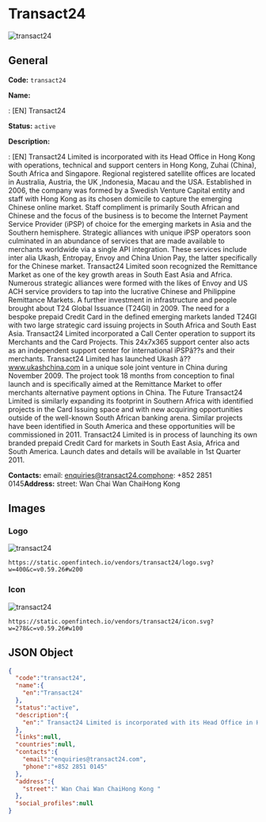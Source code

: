 
# Transact24 
![transact24](https://static.openfintech.io/vendors/transact24/logo.svg?w=400&c=v0.59.26#w200)  

## General 
 
**Code:** `transact24` 
 
**Name:** 
 
:	[EN] Transact24 
 
**Status:** `active` 
 
**Description:** 
 
: [EN]  Transact24 Limited is incorporated with its Head Office in Hong Kong with operations, technical and support centers in Hong Kong, Zuhai (China), South Africa and Singapore. Regional registered satellite offices are located in Australia, Austria, the UK ,Indonesia, Macau and the USA. Established in 2006, the company was formed by a Swedish Venture Capital entity and staff with Hong Kong as its chosen domicile to capture the emerging Chinese online market. Staff compliment is primarily South African and Chinese and the focus of the business is to become the Internet Payment Service Provider (iPSP) of choice for the emerging markets in Asia and the Southern hemisphere. Strategic alliances with unique iPSP operators soon culminated in an abundance of services that are made available to merchants worldwide via a single API integration. These services include inter alia Ukash, Entropay, Envoy and China Union Pay, the latter specifically for the Chinese market. Transact24 Limited soon recognized the Remittance Market as one of the key growth areas in South East Asia and Africa. Numerous strategic alliances were formed with the likes of Envoy and US ACH service providers to tap into the lucrative Chinese and Philippine Remittance Markets. A further investment in infrastructure and people brought about T24 Global Issuance (T24GI) in 2009. The need for a bespoke prepaid Credit Card in the defined emerging markets landed T24GI with two large strategic card issuing projects in South Africa and South East Asia. Transact24 Limited incorporated a Call Center operation to support its Merchants and the Card Projects. This 24x7x365 support center also acts as an independent support center for international iPSPâ??s and their merchants. Transact24 Limited has launched Ukash â?? www.ukashchina.com in a unique sole joint venture in China during November 2009. The project took 18 months from conception to final launch and is specifically aimed at the Remittance Market to offer merchants alternative payment options in China. The Future Transact24 Limited is similarly expanding its footprint in Southern Africa with identified projects in the Card Issuing space and with new acquiring opportunities outside of the well-known South African banking arena. Similar projects have been identified in South America and these opportunities will be commissioned in 2011. Transact24 Limited is in process of launching its own branded prepaid Credit Card for markets in South East Asia, Africa and South America. Launch dates and details will be available in 1st Quarter 2011.  
 
**Contacts:** 
email: enquiries@transact24.comphone: +852 2851 0145**Address:** 
street:  Wan Chai Wan ChaiHong Kong  

## Images 

### Logo 
 
![transact24](https://static.openfintech.io/vendors/transact24/logo.svg?w=400&c=v0.59.26#w200)  

```
https://static.openfintech.io/vendors/transact24/logo.svg?w=400&c=v0.59.26#w200
```  

### Icon 
 
![transact24](https://static.openfintech.io/vendors/transact24/icon.svg?w=278&c=v0.59.26#w100)  

```
https://static.openfintech.io/vendors/transact24/icon.svg?w=278&c=v0.59.26#w100
```  

## JSON Object 

```json
{
  "code":"transact24",
  "name":{
    "en":"Transact24"
  },
  "status":"active",
  "description":{
    "en":" Transact24 Limited is incorporated with its Head Office in Hong Kong with operations, technical and support centers in Hong Kong, Zuhai (China), South Africa and Singapore. Regional registered satellite offices are located in Australia, Austria, the UK ,Indonesia, Macau and the USA. Established in 2006, the company was formed by a Swedish Venture Capital entity and staff with Hong Kong as its chosen domicile to capture the emerging Chinese online market. Staff compliment is primarily South African and Chinese and the focus of the business is to become the Internet Payment Service Provider (iPSP) of choice for the emerging markets in Asia and the Southern hemisphere. Strategic alliances with unique iPSP operators soon culminated in an abundance of services that are made available to merchants worldwide via a single API integration. These services include inter alia Ukash, Entropay, Envoy and China Union Pay, the latter specifically for the Chinese market. Transact24 Limited soon recognized the Remittance Market as one of the key growth areas in South East Asia and Africa. Numerous strategic alliances were formed with the likes of Envoy and US ACH service providers to tap into the lucrative Chinese and Philippine Remittance Markets. A further investment in infrastructure and people brought about T24 Global Issuance (T24GI) in 2009. The need for a bespoke prepaid Credit Card in the defined emerging markets landed T24GI with two large strategic card issuing projects in South Africa and South East Asia. Transact24 Limited incorporated a Call Center operation to support its Merchants and the Card Projects. This 24x7x365 support center also acts as an independent support center for international iPSP\u00e2??s and their merchants. Transact24 Limited has launched Ukash \u00e2?? www.ukashchina.com in a unique sole joint venture in China during November 2009. The project took 18 months from conception to final launch and is specifically aimed at the Remittance Market to offer merchants alternative payment options in China. The Future Transact24 Limited is similarly expanding its footprint in Southern Africa with identified projects in the Card Issuing space and with new acquiring opportunities outside of the well-known South African banking arena. Similar projects have been identified in South America and these opportunities will be commissioned in 2011. Transact24 Limited is in process of launching its own branded prepaid Credit Card for markets in South East Asia, Africa and South America. Launch dates and details will be available in 1st Quarter 2011. "
  },
  "links":null,
  "countries":null,
  "contacts":{
    "email":"enquiries@transact24.com",
    "phone":"+852 2851 0145"
  },
  "address":{
    "street":" Wan Chai Wan ChaiHong Kong "
  },
  "social_profiles":null
}
```  
